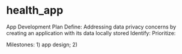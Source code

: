 # health_app
App Development Plan
Define: Addressing data privacy concerns by creating an application with its data locally stored
Identify: 
Prioritize:

Milestones: 1) app design; 2) 
